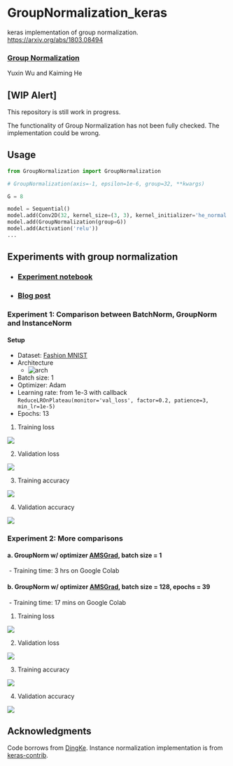 # GroupNormalization_keras
keras implementation of group normalization. https://arxiv.org/abs/1803.08494

### [Group Normalization](https://arxiv.org/abs/1803.08494)
Yuxin Wu and Kaiming He

## [WIP Alert]
This repository is still work in progress.

The functionality of Group Normalization has not been fully checked. The implementation could be wrong.

## Usage
```python
from GroupNormalization import GroupNormalization

# GroupNormalization(axis=-1, epsilon=1e-6, group=32, **kwargs)

G = 8

model = Sequential()
model.add(Conv2D(32, kernel_size=(3, 3), kernel_initializer='he_normal', input_shape=input_shape))
model.add(GroupNormalization(group=G))
model.add(Activation('relu'))
...
```

## Experiments with group normalization

- ### [Experiment notebook](https://github.com/shaoanlu/GroupNormalization-keras/blob/master/group_norm_experiments.ipynb)
- ### [Blog post](https://shaoanlu.wordpress.com/2018/03/26/experiment-with-group-normalization/)

### Experiment 1: Comparison between BatchNorm, GroupNorm and InstanceNorm

#### Setup
- Dataset: [Fashion MNIST](https://github.com/zalandoresearch/fashion-mnist)
- Architecture
  - ![arch](https://github.com/shaoanlu/GroupNormalization-keras/raw/master/figures/GN_exp_arch.jpg)
- Batch size: 1
- Optimizer: Adam
- Learning rate: from 1e-3 with callback `ReduceLROnPlateau(monitor='val_loss', factor=0.2, patience=3, min_lr=1e-5)`
- Epochs: 13
1. Training loss

![](https://github.com/shaoanlu/GroupNormalization-keras/raw/master/figures/trn_loss0.png)

2. Validation loss

![](https://github.com/shaoanlu/GroupNormalization-keras/raw/master/figures/val_loss0.png)

3. Training accuracy

![](https://github.com/shaoanlu/GroupNormalization-keras/raw/master/figures/trn_acc0.png)

4. Validation accuracy

![](https://github.com/shaoanlu/GroupNormalization-keras/raw/master/figures/val_acc0.png)

### Experiment 2: More comparisons

#### a. GroupNorm w/ optimizer [AMSGrad](https://openreview.net/forum?id=ryQu7f-RZ), batch size = 1
  - Training time: 3 hrs on Google Colab
#### b. GroupNorm w/ optimizer [AMSGrad](https://openreview.net/forum?id=ryQu7f-RZ), batch size = 128, epochs = 39
  - Training time: 17 mins on Google Colab

1. Training loss

![](https://github.com/shaoanlu/GroupNormalization-keras/raw/master/figures/trn_loss.png)

2. Validation loss

![](https://github.com/shaoanlu/GroupNormalization-keras/raw/master/figures/val_loss.png)

3. Training accuracy

![](https://github.com/shaoanlu/GroupNormalization-keras/raw/master/figures/trn_acc.png)

4. Validation accuracy

![](https://github.com/shaoanlu/GroupNormalization-keras/raw/master/figures/val_acc.png)

## Acknowledgments
Code borrows from [DingKe](https://github.com/DingKe/nn_playground/blob/master/layernorm/layer_norm_layers.py). Instance normalization implementation is from [keras-contrib](https://github.com/keras-team/keras-contrib/blob/master/keras_contrib/layers/normalization.py).
